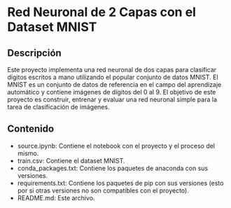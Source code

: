 # Red Neuronal de 2 Capas con el Dataset MNIST
## Descripción
Este proyecto implementa una red neuronal de dos capas para clasificar dígitos escritos a mano utilizando el popular conjunto de datos MNIST. 
El MNIST es un conjunto de datos de referencia en el campo del aprendizaje automático y contiene imágenes de dígitos del 0 al 9. 
El objetivo de este proyecto es construir, entrenar y evaluar una red neuronal simple para la tarea de clasificación de imágenes.

## Contenido
- source.ipynb: Contiene el notebook con el proyecto y el proceso del mismo. 
- train.csv: Contiene el dataset MNIST.
- conda_packages.txt: Contiene los paquetes de anaconda con sus versiones.
- requirements.txt: Contiene los paquetes de pip con sus versiones (esto por si otras versiones no son compatibles con el proyecto).
- README.md: Este archivo.
